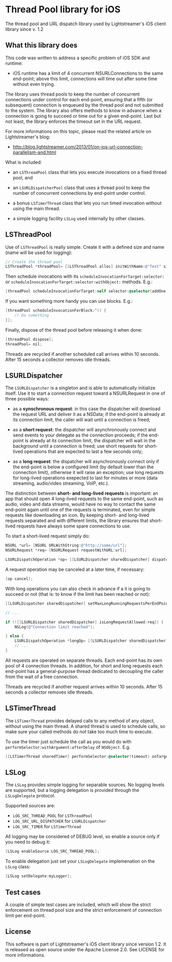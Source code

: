 
Thread Pool library for iOS
===========================

The thread pool and URL dispatch library used by Lightstreamer's iOS client library since v. 1.2


What this library does
----------------------

This code was written to address a specific problem of iOS SDK and runtime:

* iOS runtime has a limit of 4 concurrent NSURLConnections to the same end-point; above
  this limit, connections will time out after some time without even trying.

The library uses thread pools to keep the number of concurrent connections under control
for each end-point, ensuring that a fifth (or subsequent) connection is enqueued by the 
thread pool and not submitted to the system. The library also offers methods to know in 
advance when a connection is going to succeed or time out for a given end-point. Last but
not least, the library enforces the timeout set in the URL request.

For more informations on this topic, please read the related article on Lightstreamer's blog:

* http://blog.lightstreamer.com/2013/01/on-ios-url-connection-parallelism-and.html

What is included:

* an `LSThreadPool` class that lets you execute invocations on a fixed thread pool, and

* an `LSURLDispatcherPool` class that uses a thread pool to keep the number of concurrent
  connections by end-point under control.
  
* a bonus `LSTimerThread` class that lets you run timed invocation without using the
  main thread.

* a simple logging facility `LSLog` used internally by other classes.
  

LSThreadPool
------------

Use of `LSThreadPool` is really simple. Create it with a defined size and name (name 
will be used for logging):

```objective-c
// Create the thread pool
LSThreadPool *threadPool= [[LSThreadPool alloc] initWithName:@"Test" size:4];
```
	
Then schedule invocations with its `scheduleInvocationForTarget:selector:` or 
`scheduleInvocationForTarget:selector:withObject:` methods. E.g.:

```objective-c
[threadPool scheduleInvocationForTarget:self selector:@selector(addOne)];
```

If you want something more handy you can use blocks. E.g.:

```objective-c
[threadPool scheduleInvocationForBlock:^() {
    // Do something
}];
```

Finally, dispose of the thread pool before releasing it when done:

```objective-c
[threadPool dispose];
threadPool= nil;
```

Threads are recycled if another scheduled call arrives within 10 seconds. After 15 seconds
a collector removes idle threads.


LSURLDispatcher
---------------

The `LSURLDispatcher` is a singleton and is able to automatically initialize itself. Use it to
start a connection request toward a NSURLRequest in one of three possible ways:

* as a **synschronous request**: in this case the dispatcher will download the request URL
  and deliver it as a NSData; if the end-point is already at its connection limit,
  the caller will wait until a connection is freed;

* as a **short request**: the dispatcher will asynchronously connect and send events to your
  delegate as the connection proceeds; if the end-point is already at its connection limit,
  the dispatcher will wait in the background until a connection is freed; use short requests
  for short-lived operations that are expected to last a few seconds only;

* as a **long request**: the dispatcher will asynchronously connect only if the end-point is below 
  a configured limit (by default lower than the connection limit), otherwise it will raise an exception; 
  use long requests for long-lived operations exepected to last for minutes or more (data streaming, 
  audio/video streaming, VoIP, etc.).
  
The distinction between **short- and long-lived requests** is important: an app that should open 4 long-lived
requests to the same end-point, such as audio, video and data streams, would have no way to contact the same end-point 
again until one of the requests is terminated, even for simple requests like downloading an icon. By keeping 
short- and long-lived requests separated and with different limits, the library ensures that short-lived requests
have always some spare connections to use.

To start a short-lived request simply do:

```objective-c
NSURL *url= [NSURL URLWithString:@"http://some/url"];
NSURLRequest *req= [NSURLRequest requestWithURL:url];

LSURLDispatchOperation *op= [[LSURLDispatcher sharedDispatcher] dispatchShortRequest:req delegate:self];
```

A request operation may be canceled at a later time, if necessary:

```objective-c
[op cancel];
```

With long operations you can also check in advance if a it is going to succeed
or not (that is: to know if the limit has been reached or not):

```objective-c
[[LSURLDispatcher sharedDispatcher] setMaxLongRunningRequestsPerEndPoint:2];

// ...

if (![[LSURLDispatcher sharedDispatcher] isLongRequestAllowed:req]) {
    NSLog(@"Connection limit reached");

} else {
    LSURLDispatchOperation *longOp= [[LSURLDispatcher sharedDispatcher] dispatchLongRequest:req delegate:self];
    // ...
}
```

All requests are operated on separate threads. Each end-point has its own pool of 4 connection
threads. In addition, for short and long requests each end-point has a general-purpose thread
dedicated to decoupling the caller from the wait of a free connection.

Threads are recycled if another request arrives within 10 seconds. After 15 seconds
a collector removes idle threads.


LSTimerThread
-------------

The `LSTimerThread` provides delayed calls to any method of any object, without using the main thread.
A shared thread is used to schedule calls, so make sure your called methods do not take too much time
to execute.

To use the timer just schedule the call as you would do with `performSelector:withArgument:afterDelay`
of `NSObject`. E.g.

```objective-c
[[LSTimerThread sharedTimer] performSelector:@selector(timeout) onTarget:self afterDelay:timeout];
````

LSLog
-----

The `LSLog` provides simple logging for separable sources. No logging levels are supported, but a logging 
delegation is provided through the `LSLogDelegate` protocol.

Supported sources are:

* `LOG_SRC_THREAD_POOL` for `LSThreadPool`
* `LOG_SRC_URL_DISPATCHER` for `LSURLDispatcher`
* `LOG_SRC_TIMER` for `LSTimerThread`

All logging may be considered of DEBUG level, so enable a source only if you need to debug it:

```objective-c
[LSLog enableSource:LOG_SRC_THREAD_POOL];
````

To enable delegation just set your `LSLogDelegate` implemenation on the `LSLog` class:

```objective-c
[LSLog setDelegate:myLogger];
````


Test cases
----------

A couple of simple test cases are included, which will show the strict enforcement on thread
pool size and the strict enforcement of connection limit per end-point.


License
-------

This software is part of Lightstreamer's iOS client library since version 1.2. It is released
as open source under the Apache License 2.0. See LICENSE for more informations.

